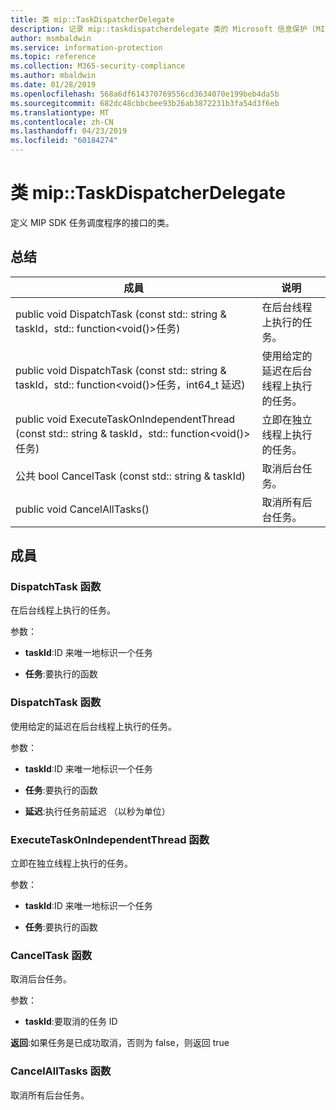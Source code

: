 ```yaml
---
title: 类 mip::TaskDispatcherDelegate
description: 记录 mip::taskdispatcherdelegate 类的 Microsoft 信息保护 (MIP) SDK。
author: msmbaldwin
ms.service: information-protection
ms.topic: reference
ms.collection: M365-security-compliance
ms.author: mbaldwin
ms.date: 01/28/2019
ms.openlocfilehash: 568a6df614370769556cd3634070e199beb4da5b
ms.sourcegitcommit: 682dc48cbbcbee93b26ab3872231b3fa54d3f6eb
ms.translationtype: MT
ms.contentlocale: zh-CN
ms.lasthandoff: 04/23/2019
ms.locfileid: "60184274"
---
```

# <a name="class-miptaskdispatcherdelegate"></a>类 mip::TaskDispatcherDelegate 
定义 MIP SDK 任务调度程序的接口的类。
  
## <a name="summary"></a>总结
 成員                        | 说明                                
--------------------------------|---------------------------------------------
public void DispatchTask (const std:: string & taskId，std:: function\<void()\>任务)  |  在后台线程上执行的任务。
public void DispatchTask (const std:: string & taskId，std:: function\<void()\>任务，int64_t 延迟)  |  使用给定的延迟在后台线程上执行的任务。
public void ExecuteTaskOnIndependentThread (const std:: string & taskId，std:: function\<void()\>任务)  |  立即在独立线程上执行的任务。
公共 bool CancelTask (const std:: string & taskId)  |  取消后台任务。
public void CancelAllTasks()  |  取消所有后台任务。
  
## <a name="members"></a>成員
  
### <a name="dispatchtask-function"></a>DispatchTask 函数
在后台线程上执行的任务。

参数：  
* **taskId**:ID 来唯一地标识一个任务 


* **任务**:要执行的函数


  
### <a name="dispatchtask-function"></a>DispatchTask 函数
使用给定的延迟在后台线程上执行的任务。

参数：  
* **taskId**:ID 来唯一地标识一个任务 


* **任务**:要执行的函数 


* **延迟**:执行任务前延迟 （以秒为单位）


  
### <a name="executetaskonindependentthread-function"></a>ExecuteTaskOnIndependentThread 函数
立即在独立线程上执行的任务。

参数：  
* **taskId**:ID 来唯一地标识一个任务 


* **任务**:要执行的函数


  
### <a name="canceltask-function"></a>CancelTask 函数
取消后台任务。

参数：  
* **taskId**:要取消的任务 ID



  
**返回**:如果任务是已成功取消，否则为 false，则返回 true
  
### <a name="cancelalltasks-function"></a>CancelAllTasks 函数
取消所有后台任务。